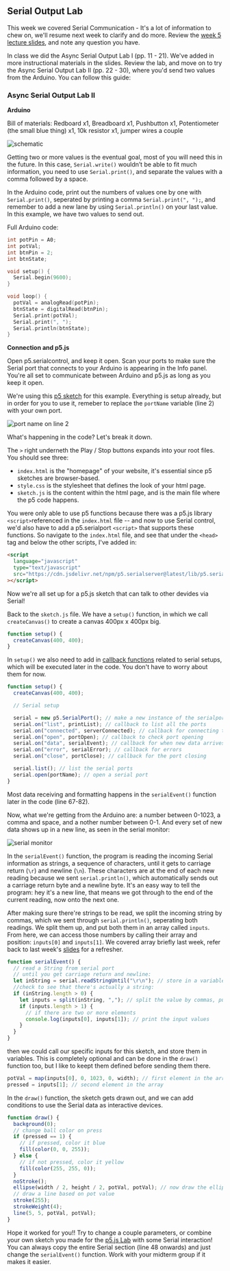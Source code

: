 ## Serial Output Lab

This week we covered Serial Communication - It's a lot of information to chew on, we'll resume next week to clarify and do more. Review the [week 5 lecture slides](https://docs.google.com/presentation/d/1SWo6lEEp1WgR5B6kxlWtKhT3AZTuQrvWmHjWDj5lxUg/edit#slide=id.g15f148ef1d0_0_0), and note any question you have.

In class we did the Async Serial Output Lab I (pp. 11 - 21). We've added in more instructional materials in the slides. Review the lab, and move on to try the Async Serial Output Lab II (pp. 22 - 30), where you'd send two values from the Arduino. You can follow this guide:

### Async Serial Output Lab II

**Arduino**

Bill of materials: Redboard x1, Breadboard x1, Pushbutton x1, Potentiometer (the small blue thing) x1, 10k resistor x1, jumper wires a couple

![schematic](schematic-bb.png)

Getting two or more values is the eventual goal, most of you will need this in the future. In this case, `Serial.write()` wouldn’t be able to fit much information, you need to use `Serial.print()`, and separate the values with a comma followed by a space.

In the Arduino code, print out the numbers of values one by one with `Serial.print()`, seperated by printing a comma `Serial.print(", ");`, and remember to add a new lane by using `Serial.println()` on your last value. In this example, we have two values to send out.

Full Arduino code:

```c
int potPin = A0;
int potVal;
int btnPin = 2;
int btnState;

void setup() {
  Serial.begin(9600);
}

void loop() {
  potVal = analogRead(potPin);
  btnState = digitalRead(btnPin);
  Serial.print(potVal);
  Serial.print(", ");
  Serial.println(btnState);
}
```

**Connection and p5.js**

Open p5.serialcontrol, and keep it open. Scan your ports to make sure the Serial port that connects to your Arduino is appearing in the Info panel. You're all set to communicate between Arduino and p5.js as long as you keep it open.

We're using this [p5 sketch](https://editor.p5js.org/sandpills/sketches/L2LESw-9E) for this example. Everything is setup already, but in order for you to use it, remeber to replace the `portName` variable (line 2) with your own port.

![port name on line 2](portname.png)

What's happening in the code? Let's break it down.

The `>` right underneth the Play / Stop buttons expands into your root files. You should see three:

- `index.html` is the "homepage" of your website, it's essential since p5 sketches are browser-based.
- `style.css` is the stylesheet that defines the look of your html page.
- `sketch.js` is the content within the html page, and is the main file where the p5 code happens.

You were only able to use p5 functions because there was a p5.js library `<script>`referenced in the `index.html` file -- and now to use Serial control, we'd also have to add a p5.serialport `<script>` that supports these functions. So navigate to the `index.html` file, and see that under the `<head>` tag and below the other scripts, I've added in:

```html
<script
  language="javascript"
  type="text/javascript"
  src="https://cdn.jsdelivr.net/npm/p5.serialserver@latest/lib/p5.serialport.js"
></script>
```

Now we're all set up for a p5.js sketch that can talk to other devides via Serial!

Back to the `sketch.js` file. We have a `setup()` function, in which we call `createCanvas()` to create a canvas 400px x 400px big.

```js
function setup() {
  createCanvas(400, 400);
}
```

In `setup()` we also need to add in [callback functions](https://www.w3schools.com/js/js_callback.asp) related to serial setups, which will be executed later in the code. You don't have to worry about them for now.

```js
function setup() {
  createCanvas(400, 400);

  // Serial setup

  serial = new p5.SerialPort(); // make a new instance of the serialport library
  serial.on("list", printList); // callback to list all the ports
  serial.on("connected", serverConnected); // callback for connecting to server
  serial.on("open", portOpen); // callback to check port opening
  serial.on("data", serialEvent); // callback for when new data arrives
  serial.on("error", serialError); // callback for errors
  serial.on("close", portClose); // callback for the port closing

  serial.list(); // list the serial ports
  serial.open(portName); // open a serial port
}
```

Most data receiving and formatting happens in the `serialEvent()` function later in the code (line 67-82).

Now, what we're getting from the Arduino are: a number between 0-1023, a comma and space, and a nother number between 0-1. And every set of new data shows up in a new line, as seen in the serial monitor:

![serial monitor](serialmonitor.png)

In the `serialEvent()` function, the program is reading the incoming Serial information as strings, a sequence of characters, until it gets to carriage return (`\r`) and newline (`\n`). These characters are at the end of each new reading because we sent `serial.println()`, which automatically sends out a carriage return byte and a newline byte. It's an easy way to tell the program: hey it's a new line, that means we got through to the end of the current reading, now onto the next one.

After making sure there're strings to be read, we split the incoming string by commas, which we sent through `serial.println()`, seperating both readings. We split them up, and put both them in an array called `inputs`. From here, we can access those numbers by calling their array and position: `inputs[0]` and `inputs[1]`. We covered array briefly last week, refer back to last week's [slides](https://docs.google.com/presentation/d/1TEWKf08ljkA9GOH_bT8G4Q9h5Ixmfi7ORA9WDxmLus4/edit#slide=id.g13f4cc087c6_0_75) for a refresher.

```js
function serialEvent() {
  // read a String from serial port
  // until you get carriage return and newline:
  let inString = serial.readStringUntil("\r\n"); // store in a variable
  //check to see that there's actually a string:
  if (inString.length > 0) {
    let inputs = split(inString, ","); // split the value by commas, put into array
    if (inputs.length > 1) {
      // if there are two or more elements
      console.log(inputs[0], inputs[1]); // print the input values
    }
  }
}
```

then we could call our specific inputs for this sketch, and store them in variables. This is completely optional and can be done in the `draw()` function too, but I like to keept them defined before sending them there.

```js
potVal = map(inputs[0], 0, 1023, 0, width); // first element in the array
pressed = inputs[1]; // second element in the array
```

In the `draw()` function, the sketch gets drawn out, and we can add conditions to use the Serial data as interactive devices.

```js
function draw() {
  background(0);
  // change ball color on press
  if (pressed == 1) {
    // if pressed, color it blue
    fill(color(0, 0, 255));
  } else {
    // if not pressed, color it yellow
    fill(color(255, 255, 0));
  }
  noStroke();
  ellipse(width / 2, height / 2, potVal, potVal); // now draw the ellipse, size based on pot value
  // draw a line based on pot value
  stroke(255);
  strokeWeight(4);
  line(5, 5, potVal, potVal);
}
```

Hope it worked for you!! Try to change a couple parameters, or combine your own sketch you made for the [p5.js Lab](p5js-lab.html) with some Serial interaction! You can always copy the entire Serial section (line 48 onwards) and just change the `serialEvent()` function. Work with your midterm group if it makes it easier.
